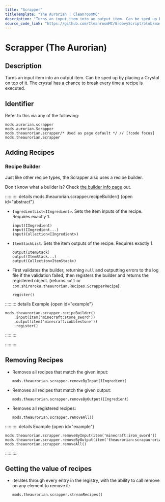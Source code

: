```yaml
---
title: "Scrapper"
titleTemplate: "The Aurorian | CleanroomMC"
description: "Turns an input item into an output item. Can be sped up by placing a Crystal on top of it. The crystal has a chance to break every time a recipe is executed."
source_code_link: "https://github.com/CleanroomMC/GroovyScript/blob/master/src/main/java/com/cleanroommc/groovyscript/compat/mods/theaurorian/Scrapper.java"
---
```


# Scrapper (The Aurorian)

## Description

Turns an input item into an output item. Can be sped up by placing a Crystal on top of it. The crystal has a chance to break every time a recipe is executed.

## Identifier

Refer to this via any of the following:

```groovy:no-line-numbers {3}
mods.aurorian.scrapper
mods.aurorian.Scrapper
mods.theaurorian.scrapper/* Used as page default */ // [!code focus]
mods.theaurorian.Scrapper
```


## Adding Recipes

### Recipe Builder

Just like other recipe types, the Scrapper also uses a recipe builder.

Don't know what a builder is? Check [the builder info page](../../getting_started/builder.md) out.

:::::::::: details mods.theaurorian.scrapper.recipeBuilder() {open id="abstract"}
- `IngredientList<IIngredient>`. Sets the item inputs of the recipe. Requires exactly 1.

    ```groovy:no-line-numbers
    input(IIngredient)
    input(IIngredient...)
    input(Collection<IIngredient>)
    ```

- `ItemStackList`. Sets the item outputs of the recipe. Requires exactly 1.

    ```groovy:no-line-numbers
    output(ItemStack)
    output(ItemStack...)
    output(Collection<ItemStack>)
    ```

- First validates the builder, returning `null` and outputting errors to the log file if the validation failed, then registers the builder and returns the registered object. (returns `null` or `com.shiroroku.theaurorian.Recipes.ScrapperRecipe`).

    ```groovy:no-line-numbers
    register()
    ```

::::::::: details Example {open id="example"}
```groovy:no-line-numbers
mods.theaurorian.scrapper.recipeBuilder()
    .input(item('minecraft:stone_sword'))
    .output(item('minecraft:cobblestone'))
    .register()
```

:::::::::

::::::::::

## Removing Recipes

- Removes all recipes that match the given input:

    ```groovy:no-line-numbers
    mods.theaurorian.scrapper.removeByInput(IIngredient)
    ```

- Removes all recipes that match the given output:

    ```groovy:no-line-numbers
    mods.theaurorian.scrapper.removeByOutput(IIngredient)
    ```

- Removes all registered recipes:

    ```groovy:no-line-numbers
    mods.theaurorian.scrapper.removeAll()
    ```

:::::::::: details Example {open id="example"}
```groovy:no-line-numbers
mods.theaurorian.scrapper.removeByInput(item('minecraft:iron_sword'))
mods.theaurorian.scrapper.removeByOutput(item('theaurorian:scrapaurorianite'))
mods.theaurorian.scrapper.removeAll()
```

::::::::::

## Getting the value of recipes

- Iterates through every entry in the registry, with the ability to call remove on any element to remove it:

    ```groovy:no-line-numbers
    mods.theaurorian.scrapper.streamRecipes()
    ```
